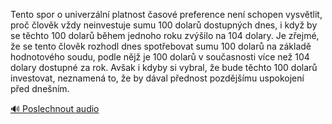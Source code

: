 
Tento spor o univerzální platnost časové preference není schopen vysvětlit, proč člověk vždy neinvestuje sumu 100 dolarů dostupných dnes, i když by se těchto 100 dolarů během jednoho roku zvýšilo na 104 dolary. Je zřejmé, že se tento člověk rozhodl dnes spotřebovat sumu 100 dolarů na základě hodnotového soudu, podle nějž je 100 dolarů v současnosti více než 104 dolary dostupné za rok. Avšak i kdyby si vybral, že bude těchto 100 dolarů investovat, neznamená to, že by dával přednost pozdějšímu uspokojení před dnešním.

[🔊 Poslechnout audio](/data/7-paragraphs/audio/chapter_87/para_009-Tento-spor-o-univerzln-platnost-asov-preferenc.mp3)
